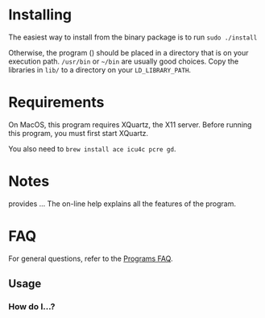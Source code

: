 Installing
==========

The easiest way to install from the binary package is to run `sudo ./install`

Otherwise, the program (<Binary>) should be placed in a directory that is on your execution path.  `/usr/bin` or `~/bin` are usually good choices.  Copy the libraries in `lib/` to a directory on your `LD_LIBRARY_PATH`.


Requirements
============

On MacOS, this program requires XQuartz, the X11 server.  Before running this program, you must first start XQuartz.

You also need to `brew install ace icu4c pcre gd`.


Notes
=====

<Binary> provides ...  The on-line help explains all the features of the program.

<URL>
<Author>
<EMail>


FAQ
===

For general questions, refer to the [Programs FAQ](../README.md).

Usage
-----

### How do I...?
